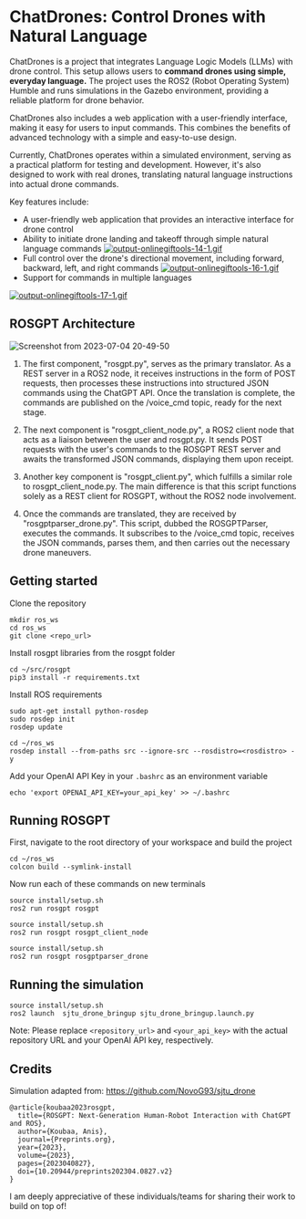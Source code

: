 # ChatDrones: Control Drones with Natural Language

ChatDrones is a project that integrates Language Logic Models (LLMs) with drone control. This setup allows users to **command drones using simple, everyday language.** The project uses the ROS2 (Robot Operating System) Humble and runs simulations in the Gazebo environment, providing a reliable platform for drone behavior.

ChatDrones also includes a web application with a user-friendly interface, making it easy for users to input commands. This combines the benefits of advanced technology with a simple and easy-to-use design.

Currently, ChatDrones operates within a simulated environment, serving as a practical platform for testing and development. However, it's also designed to work with real drones, translating natural language instructions into actual drone commands.

Key features include:

- A user-friendly web application that provides an interactive interface for drone control
- Ability to initiate drone landing and takeoff through simple natural language commands
[![output-onlinegiftools-14-1.gif](https://i.postimg.cc/rsQSKyS4/output-onlinegiftools-14-1.gif)](https://postimg.cc/hQQJYBZ4)
- Full control over the drone's directional movement, including forward, backward, left, and right commands
[![output-onlinegiftools-16-1.gif](https://i.postimg.cc/KjHR61P0/output-onlinegiftools-16-1.gif)](https://postimg.cc/64CWR51Z)
- Support for commands in multiple languages

[![output-onlinegiftools-17-1.gif](https://i.postimg.cc/qvXpntNW/output-onlinegiftools-17-1.gif)](https://postimg.cc/mPkxWgNS)



## ROSGPT Architecture

![Screenshot from 2023-07-04 20-49-50](https://github.com/Gaurang-1402/ChatDrones/assets/71042887/f3534fd5-1ac8-4d55-8e67-fb5f6c0ddf8d)

1. The first component, "rosgpt.py", serves as the primary translator. As a REST server in a ROS2 node, it receives instructions in the form of POST requests, then processes these instructions into structured JSON commands using the ChatGPT API. Once the translation is complete, the commands are published on the /voice_cmd topic, ready for the next stage.

2. The next component is "rosgpt_client_node.py", a ROS2 client node that acts as a liaison between the user and rosgpt.py. It sends POST requests with the user's commands to the ROSGPT REST server and awaits the transformed JSON commands, displaying them upon receipt.

3. Another key component is "rosgpt_client.py", which fulfills a similar role to rosgpt_client_node.py. The main difference is that this script functions solely as a REST client for ROSGPT, without the ROS2 node involvement.

4. Once the commands are translated, they are received by "rosgptparser_drone.py". This script, dubbed the ROSGPTParser, executes the commands. It subscribes to the /voice_cmd topic, receives the JSON commands, parses them, and then carries out the necessary drone maneuvers.


## Getting started

Clone the repository

```
mkdir ros_ws
cd ros_ws
git clone <repo_url>
```

Install rosgpt libraries from the rosgpt folder

```
cd ~/src/rosgpt
pip3 install -r requirements.txt
```

Install ROS requirements

```
sudo apt-get install python-rosdep
sudo rosdep init
rosdep update
```

```
cd ~/ros_ws
rosdep install --from-paths src --ignore-src --rosdistro=<rosdistro> -y
```


Add your OpenAI API Key in your ```.bashrc``` as an environment variable 

```
echo 'export OPENAI_API_KEY=your_api_key' >> ~/.bashrc
```


## Running ROSGPT

First, navigate to the root directory of your workspace and build the project

```
cd ~/ros_ws
colcon build --symlink-install
```
Now run each of these commands on new terminals

```
source install/setup.sh
ros2 run rosgpt rosgpt
```

```
source install/setup.sh
ros2 run rosgpt rosgpt_client_node 
```

```
source install/setup.sh
ros2 run rosgpt rosgptparser_drone 
```

## Running the simulation

```
source install/setup.sh
ros2 launch  sjtu_drone_bringup sjtu_drone_bringup.launch.py
```


Note: Please replace `<repository_url>` and `<your_api_key>` with the actual repository URL and your OpenAI API key, respectively.


## Credits
Simulation adapted from: https://github.com/NovoG93/sjtu_drone

```
@article{koubaa2023rosgpt,
  title={ROSGPT: Next-Generation Human-Robot Interaction with ChatGPT and ROS},
  author={Koubaa, Anis},
  journal={Preprints.org},
  year={2023},
  volume={2023},
  pages={2023040827},
  doi={10.20944/preprints202304.0827.v2}
}

```

I am deeply appreciative of these individuals/teams for sharing their work to build on top of!
